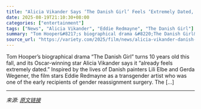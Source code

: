 ```yaml
---
title: "Alicia Vikander Says ‘The Danish Girl’ Feels ‘Extremely Dated,’ 10 Years After Casting Eddie Redmayne as Trans Woman: ‘At Least’ It Made Trans Subjects ‘Discussed’"
date: 2025-08-19T21:10:30+08:00
categories: ["entertainment"]
tags: ["News", "Alicia Vikander", "Eddie Redmayne", "The Danish Girl"]
summary: "Tom Hooper&#8217;s biographical drama &#8220;The Danish Girl&#8221; turns 10 years old this fall, and its Oscar-winning star Alicia Vikander says it &#8220;already feels extremely dated.&#8221; Inspir"
source_url: "https://variety.com/2025/film/news/alicia-vikander-danish-girl-dated-eddie-redmayne-trans-1236493134/"
---
```


Tom Hooper&#8217;s biographical drama &#8220;The Danish Girl&#8221; turns 10 years old this fall, and its Oscar-winning star Alicia Vikander says it &#8220;already feels extremely dated.&#8221; Inspired by the lives of Danish painters&#160;Lili Elbe&#160;and&#160;Gerda Wegener, the film stars Eddie Redmayne as a transgender artist who was one of the early recipients of gender reassignment surgery. The [&#8230;]

---

*来源: [原文链接](https://variety.com/2025/film/news/alicia-vikander-danish-girl-dated-eddie-redmayne-trans-1236493134/)*
